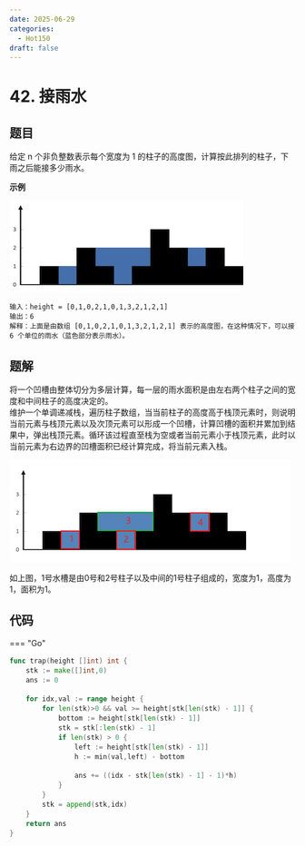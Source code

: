 ```yaml
---
date: 2025-06-29
categories:
  - Hot150
draft: false
---
```


# 42. 接雨水

## 题目

给定 n 个非负整数表示每个宽度为 1 的柱子的高度图，计算按此排列的柱子，下雨之后能接多少雨水。


**示例**

![](./images/16_42_接雨水.png)

```
输入：height = [0,1,0,2,1,0,1,3,2,1,2,1]
输出：6
解释：上面是由数组 [0,1,0,2,1,0,1,3,2,1,2,1] 表示的高度图，在这种情况下，可以接 6 个单位的雨水（蓝色部分表示雨水）。 
```


<!-- more -->

## 题解

将一个凹槽由整体切分为多层计算，每一层的雨水面积是由左右两个柱子之间的宽度和中间柱子的高度决定的。  
维护一个单调递减栈，遍历柱子数组，当当前柱子的高度高于栈顶元素时，则说明当前元素与栈顶元素以及次顶元素可以形成一个凹槽，计算凹槽的面积并累加到结果中，弹出栈顶元素。循环该过程直至栈为空或者当前元素小于栈顶元素，此时以当前元素为右边界的凹槽面积已经计算完成，将当前元素入栈。

![](./images/16_42_接雨水_1.png)

如上图，1号水槽是由0号和2号柱子以及中间的1号柱子组成的，宽度为1，高度为1，面积为1。

## 代码

=== "Go"

```go
func trap(height []int) int {
    stk := make([]int,0)
    ans := 0
    
    for idx,val := range height {
        for len(stk)>0 && val >= height[stk[len(stk) - 1]] {
            bottom := height[stk[len(stk) - 1]]
            stk = stk[:len(stk) - 1]
            if len(stk) > 0 {
                left := height[stk[len(stk) - 1]]
                h := min(val,left) - bottom

                ans += ((idx - stk[len(stk) - 1] - 1)*h)
            }
        } 
        stk = append(stk,idx)
    }
    return ans
}
```
